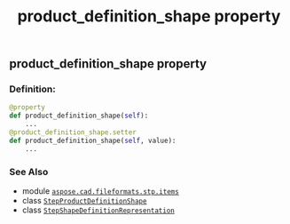 ﻿---
title: product_definition_shape property
second_title: Aspose.CAD for Python via .NET API References
description: 
type: docs
weight: 60
url: /aspose.cad.fileformats.stp.items/stepshapedefinitionrepresentation/product_definition_shape/
is_root: false
---

## product_definition_shape property

### Definition:
```python
@property
def product_definition_shape(self):
    ...
@product_definition_shape.setter
def product_definition_shape(self, value):
    ...
```

### See Also
* module [`aspose.cad.fileformats.stp.items`](../../)
* class [`StepProductDefinitionShape`](/cad/python-net/aspose.cad.fileformats.stp.items/stepproductdefinitionshape)
* class [`StepShapeDefinitionRepresentation`](/cad/python-net/aspose.cad.fileformats.stp.items/stepshapedefinitionrepresentation)

